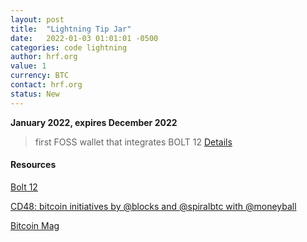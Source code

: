 ```yaml
---
layout: post
title:  "Lightning Tip Jar"
date:   2022-01-03 01:01:01 -0500
categories: code lightning
author: hrf.org
value: 1
currency: BTC
contact: hrf.org
status: New
---
```


**January 2022, expires December 2022**

> first FOSS wallet that integrates BOLT 12
[Details](https://hrf.org/strike-hrf-bounty)

#### Resources

[Bolt 12](http://www.bolt12.org)

[CD48: bitcoin initiatives by @blocks and @spiralbtc with @moneyball](https://citadeldispatch.com/cd48/)

[Bitcoin Mag](https://bitcoinmagazine.com/business/hrf-strike-launch-lightning-bounty-in-bitcoin)
